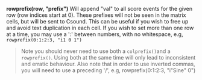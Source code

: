 <a name="rowprefix"></a>**rowprefix(row, "prefix")** Will append "val" to all score events for the given row (row indices start at 0). These prefixes will not be seen in the matrix cells, but will be sent to Csound. This can be useful if you wish to free up and avoid text duplication in each cell. If you wish to set more than one row at a time, you may use a ':' between numbers, with no whitespace, e.g, `rowprefix(0:1:2:3, "i1 0 1")` 
>Note you should never need to use both a `colprefix()`and a `rowprefix()`. Using both at the same time will only lead to inconsistent and erratic behaviour. Also note that in order to use inverted commas, you will need to use a preceding '/', e.g, rowprefix(0:1:2:3, "i\"Sine\" 0")